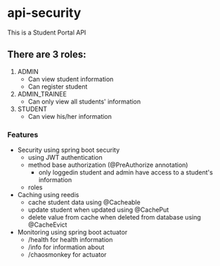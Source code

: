 # api-security
This is a Student Portal API

## There are 3 roles:
1. ADMIN
   * Can view student information
   * Can register student
2. ADMIN_TRAINEE
   * Can only view all students' information 
3. STUDENT
   * Can view his/her information 
### Features
* Security using spring boot security
  * using JWT authentication
  * method base authorization (@PreAuthorize annotation)
    * only loggedin student and admin have access to a student's information
  * roles
* Caching using reedis
  * cache student data using @Cacheable
  * update student when updated using @CachePut
  * delete value from cache when deleted from database using @CacheEvict
* Monitoring using spring boot actuator
  * /health for health information
  * /info for information about
  * /chaosmonkey for actuator

